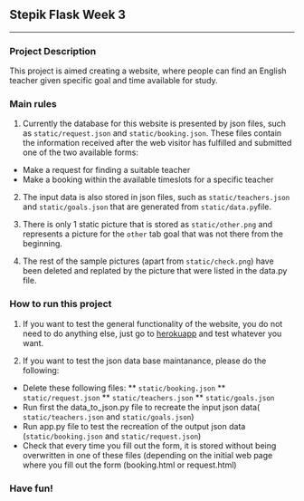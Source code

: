 ## Stepik Flask Week 3
------          
### Project Description
This project is aimed creating a website, where people can find an English teacher given specific goal and time available for study.

### Main rules     
1) Currently the database for this website is presented by json files, such as `static/request.json` and `static/booking.json`. These files contain the information
received after the web visitor has fulfilled and submitted one of the two available forms:
* Make a request for finding a suitable teacher
* Make a booking within the available timeslots for a specific teacher

2) The input data is also stored in json files, such as `static/teachers.json` and `static/goals.json` that are generated from `static/data.py`file.

3) There is only 1 static picture that is stored as `static/other.png` and represents a picture for the `other` tab goal that was not there from the beginning.

4) The rest of the sample pictures (apart from `static/check.png`) have been deleted and replated by the picture that were listed in the data.py file.

### How to run this project

1) If you want to test the general functionality of the website, you do not need to do anything else, just go to [herokuapp](stepik-flask-petrova-week-3.herokuapp.com)
and test whatever you want.

2) If you want to test the json data base maintanance, please do the following:
* Delete these following files:
  ** `static/booking.json`
  ** `static/request.json`
  ** `static/teachers.json`
  ** `static/goals.json`
* Run first the data_to_json.py file to recreate the input json data( `static/teachers.json` and `static/goals.json`)
* Run app.py file to test the recreation of the output json data (`static/booking.json` and `static/request.json`) 
* Check that every time you fill out the form, it is stored without being overwritten in one of these files (depending on the initial web page
where you fill out the form (booking.html or request.html)

### Have fun!
